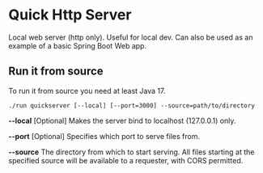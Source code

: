 # Quick Http Server

Local web server (http only). Useful for local dev.
Can also be used as an example of a basic Spring Boot Web app.

## Run it from source

To run it from source you need at least Java 17.

    ./run quickserver [--local] [--port=3000] --source=path/to/directory

**--local** [Optional] Makes the server bind to localhost (127.0.0.1) only.

**--port** [Optional] Specifies which port to serve files from.

**--source** The directory from which to start serving. All files starting at the specified source will be available to a requester, with CORS permitted.
